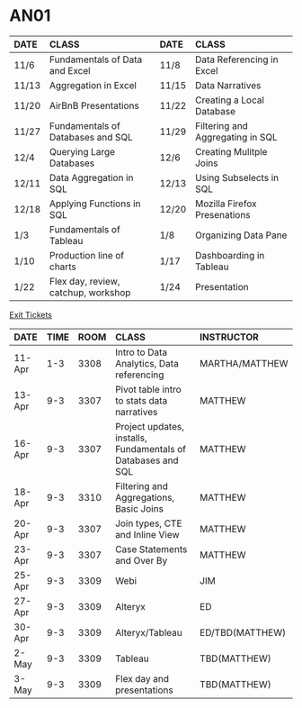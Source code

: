 # AN01

|DATE|CLASS|DATE|CLASS|
|:---|:----|:---|:----|
|11/6|Fundamentals of Data and Excel|11/8|Data Referencing in Excel|
|11/13|Aggregation in Excel|11/15|Data Narratives|
|11/20|AirBnB Presentations|11/22|Creating a Local Database|
|11/27|Fundamentals of Databases and SQL|11/29|Filtering and Aggregating in SQL|
|12/4|Querying Large Databases|12/6|Creating Mulitple Joins|
|12/11|Data Aggregation in SQL|12/13|Using Subselects in SQL|
|12/18|Applying Functions in SQL|12/20|Mozilla Firefox Presenations|
|1/3|Fundamentals of Tableau|1/8|Organizing Data Pane|
|1/10|Production line of charts|1/17|Dashboarding in Tableau|
|1/22|Flex day, review, catchup, workshop|1/24|Presentation|

[Exit Tickets](https://docs.google.com/forms/d/e/1FAIpQLSdLcUu_CDb6sVYeRi9u1G1fH6u5QnVwWJFAH-pfBpSiu0HM1g/viewform)


|DATE|TIME|ROOM|CLASS|INSTRUCTOR|
|:---|:----|:---|:----|:----|
|11-Apr|1-3|3308|Intro to Data Analytics, Data referencing|MARTHA/MATTHEW|
|13-Apr|9-3|3307|Pivot table intro to stats data narratives|MATTHEW|
|16-Apr|9-3|3307|Project updates, installs, Fundamentals of Databases and SQL|MATTHEW|
|18-Apr|9-3|3310|Filtering and Aggregations, Basic Joins|MATTHEW|
|20-Apr|9-3|3307|Join types, CTE and Inline View|MATTHEW|
|23-Apr|9-3|3307|Case Statements and Over By|MATTHEW|
|25-Apr|9-3|3309|Webi|JIM|
|27-Apr|9-3|3309|Alteryx|ED|
|30-Apr|9-3|3309|Alteryx/Tableau|ED/TBD(MATTHEW)|
|2-May|9-3|3309|Tableau|TBD(MATTHEW)|
|3-May|9-3|3309|Flex day and presentations|	TBD(MATTHEW)|
